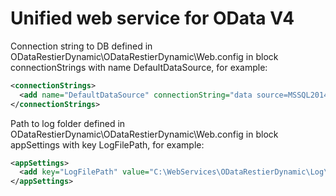 # Unified web service for OData V4
Connection string to DB defined in ODataRestierDynamic\ODataRestierDynamic\Web.config in block connectionStrings with name DefaultDataSource, for example:

  ```xml
  <connectionStrings>
    <add name="DefaultDataSource" connectionString="data source=MSSQL2014SRV;initial catalog=B2MML-BatchML;persist security info=False;Integrated Security=SSPI;" providerName="System.Data.SqlClient" />
  </connectionStrings>
  ```

 Path to log folder defined in ODataRestierDynamic\ODataRestierDynamic\Web.config in block appSettings with key LogFilePath, for example:

  ```xml
  <appSettings>    
    <add key="LogFilePath" value="C:\WebServices\ODataRestierDynamic\Log\Logger.log"/>
  </appSettings>
  ```
